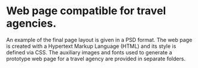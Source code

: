 # Web page compatible for travel agencies.

An example of the final page layout is given in a PSD format. The web page is created with a Hypertext Markup Language (HTML) and its style is defined via CSS. The аuxiliary images and fonts used to generate a prototype web page for a travel agency are provided in separate folders.

